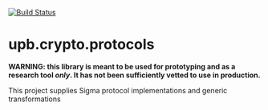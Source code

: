 [![Build Status](https://travis-ci.com/upbcuk/upb.crypto.protocols.svg?branch=master)](https://travis-ci.com/upbcuk/upb.crypto.protocols)
# upb.crypto.protocols
**WARNING: this library is meant to be used for prototyping and as a research tool *only*. It has not been sufficiently vetted to use in production.**

This project supplies Sigma protocol implementations and generic transformations
